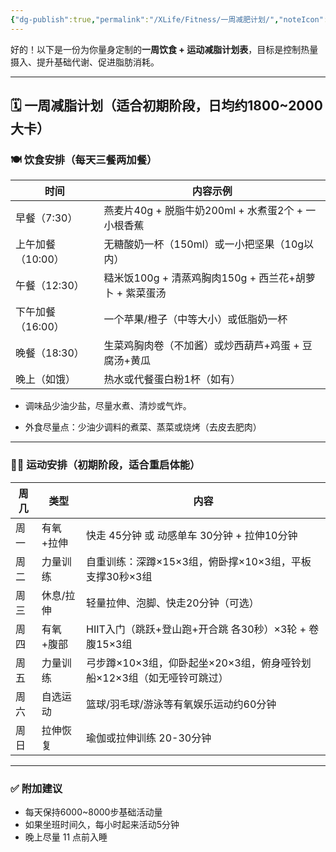 ```yaml
---
{"dg-publish":true,"permalink":"/XLife/Fitness/一周减肥计划/","noteIcon":"","created":"2025-04-30T00:31:30.564+08:00"}
---
```


好的！以下是一份为你量身定制的**一周饮食 + 运动减脂计划表**，目标是控制热量摄入、提升基础代谢、促进脂肪消耗。

---

## 🗓 一周减脂计划（适合初期阶段，日均约1800~2000大卡）

### 🍽 饮食安排（每天三餐两加餐）

|时间|内容示例|
|---|---|
|早餐（7:30）|燕麦片40g + 脱脂牛奶200ml + 水煮蛋2个 + 一小根香蕉|
|上午加餐（10:00）|无糖酸奶一杯（150ml）或一小把坚果（10g以内）|
|午餐（12:30）|糙米饭100g + 清蒸鸡胸肉150g + 西兰花+胡萝卜 + 紫菜蛋汤|
|下午加餐（16:00）|一个苹果/橙子（中等大小）或低脂奶一杯|
|晚餐（18:30）|生菜鸡胸肉卷（不加酱）或炒西葫芦+鸡蛋 + 豆腐汤+黄瓜|
|晚上（如饿）|热水或代餐蛋白粉1杯（如有）|

- 调味品少油少盐，尽量水煮、清炒或气炸。
    
- 外食尽量点：少油少调料的煮菜、蒸菜或烧烤（去皮去肥肉）
    

---

### 🏋️‍♂️ 运动安排（初期阶段，适合重启体能）

| 周几  | 类型    | 内容                                         |
| --- | ----- | ------------------------------------------ |
| 周一  | 有氧+拉伸 | 快走 45分钟 或 动感单车 30分钟 + 拉伸10分钟               |
| 周二  | 力量训练  | 自重训练：深蹲×15×3组，俯卧撑×10×3组，平板支撑30秒×3组         |
| 周三  | 休息/拉伸 | 轻量拉伸、泡脚、快走20分钟（可选）                         |
| 周四  | 有氧+腹部 | HIIT入门（跳跃+登山跑+开合跳 各30秒）×3轮 + 卷腹15×3组       |
| 周五  | 力量训练  | 弓步蹲×10×3组，仰卧起坐×20×3组，俯身哑铃划船×12×3组（如无哑铃可跳过） |
| 周六  | 自选运动  | 篮球/羽毛球/游泳等有氧娱乐运动约60分钟                      |
| 周日  | 拉伸恢复  | 瑜伽或拉伸训练 20-30分钟                            |

---

### ✅ 附加建议

- 每天保持6000~8000步基础活动量
- 如果坐班时间久，每小时起来活动5分钟
- 晚上尽量 11 点前入睡

